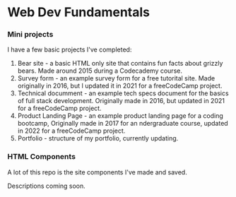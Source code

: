 # Web Dev Fundamentals

### Mini projects 
I have a few basic projects I've completed:

1. Bear site - a basic HTML only site that contains fun facts about grizzly bears. Made around 2015 during a Codecademy course.
2. Survey form - an example survey form for a free tutorital site. Made originally in 2016, but I updated it in 2021 for a freeCodeCamp project.
3. Technical documment - an example tech specs document for the basics of full stack development. Originally made in 2016, but updated in 2021 for a freeCodeCamp project.
4. Product Landing Page - an example product landing page for a coding bootcamp, Originally made in 2017 for an ndergraduate course, updated in 2022 for a freeCodeCamp project.
5. Portfolio - structure of my portfolio, currently updating.

### HTML Components
A lot of this repo is the site components I've made and saved.

Descriptions coming soon.
